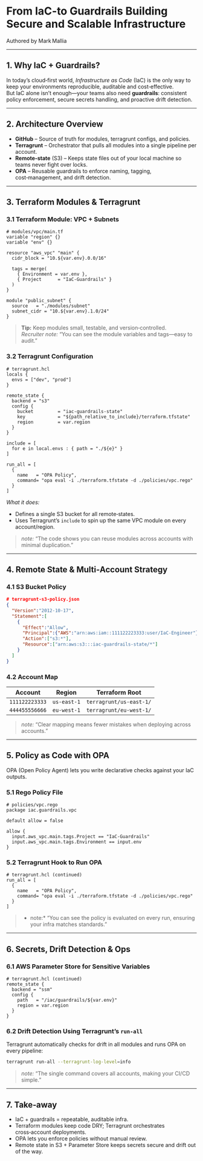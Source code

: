 # From IaC-to Guardrails Building Secure and Scalable Infrastructure

Authored by Mark Mallia 

---

## 1. Why IaC + Guardrails?  

In today’s cloud‑first world, *Infrastructure as Code* (IaC) is the only way to keep your environments reproducible, auditable and cost‑effective.  
But IaC alone isn’t enough—your teams also need **guardrails**: consistent policy enforcement, secure secrets handling, and proactive drift detection.

---

## 2. Architecture Overview  

* **GitHub** – Source of truth for modules, terragrunt configs, and policies.  
* **Terragrunt** – Orchestrator that pulls all modules into a single pipeline per account.  
* **Remote‑state** (S3) – Keeps state files out of your local machine so teams never fight over locks.  
* **OPA** – Reusable guardrails to enforce naming, tagging, cost‑management, and drift detection.

---

## 3. Terraform Modules & Terragrunt  

### 3.1 Terraform Module: VPC + Subnets

```hcl
# modules/vpc/main.tf
variable "region" {}
variable "env" {}

resource "aws_vpc" "main" {
  cidr_block = "10.${var.env}.0.0/16"

  tags = merge(
    { Environment = var.env },
    { Project      = "IaC-Guardrails" }
  )
}

module "public_subnet" {
  source   = "./modules/subnet"
  subnet_cidr = "10.${var.env}.1.0/24"
}
```

> **Tip:** Keep modules small, testable, and version‑controlled.  
> *Recruiter note:* “You can see the module variables and tags—easy to audit.”

### 3.2 Terragrunt Configuration

```hcl
# terragrunt.hcl
locals {
  envs = ["dev", "prod"]
}

remote_state {
  backend = "s3"
  config {
    bucket         = "iac-guardrails-state"
    key            = "${path_relative_to_include}/terraform.tfstate"
    region         = var.region
  }
}

include = [
  for e in local.envs : { path = "./${e}" }
]

run_all = [
  {
    name   = "OPA Policy",
    command= "opa eval -i ./terraform.tfstate -d ./policies/vpc.rego"
  }
]
```

*What it does:*  
- Defines a single S3 bucket for all remote‑states.  
- Uses Terragrunt’s `include` to spin up the same VPC module on every account/region.

> *note:* “The code shows you can reuse modules across accounts with minimal duplication.”

---

## 4. Remote State & Multi‑Account Strategy  

### 4.1 S3 Bucket Policy

```json
# terragrunt-s3-policy.json
{
  "Version":"2012-10-17",
  "Statement":[
    {
      "Effect":"Allow",
      "Principal":{"AWS":"arn:aws:iam::111122223333:user/IaC-Engineer"},
      "Action":["s3:*"],
      "Resource":["arn:aws:s3:::iac-guardrails-state/*"]
    }
  ]
}
```

### 4.2 Account Map

| Account | Region | Terraform Root |
|---------|--------|----------------|
| `111122223333` | `us-east-1` | `terragrunt/us-east-1/` |
| `444455556666` | `eu-west-1` | `terragrunt/eu-west-1/` |

> *note:* “Clear mapping means fewer mistakes when deploying across accounts.”

---

## 5. Policy as Code with OPA  

OPA (Open Policy Agent) lets you write declarative checks against your IaC outputs.

### 5.1 Rego Policy File

```rego
# policies/vpc.rego
package iac.guardrails.vpc

default allow = false

allow {
  input.aws_vpc.main.tags.Project == "IaC-Guardrails"
  input.aws_vpc.main.tags.Environment == input.env
}
```

### 5.2 Terragrunt Hook to Run OPA

```hcl
# terragrunt.hcl (continued)
run_all = [
  { 
    name   = "OPA Policy",
    command= "opa eval -i ./terraform.tfstate -d ./policies/vpc.rego"
  }
]
```

> * note:* “You can see the policy is evaluated on every run, ensuring your infra matches standards.”

---

## 6. Secrets, Drift Detection & Ops  

### 6.1 AWS Parameter Store for Sensitive Variables

```hcl
# terragrunt.hcl (continued)
remote_state {
  backend = "ssm"
  config {
    path   = "/iac/guardrails/${var.env}"
    region = var.region
  }
}
```

### 6.2 Drift Detection Using Terragrunt’s `run-all`  

Terragrunt automatically checks for drift in all modules and runs OPA on every pipeline:

```bash
terragrunt run-all --terragrunt-log-level=info
```

> *note:* “The single command covers all accounts, making your CI/CD simple.”



---

## 7. Take‑away 

* IaC + guardrails = repeatable, auditable infra.  
* Terraform modules keep code DRY; Terragrunt orchestrates cross‑account deployments.  
* OPA lets you enforce policies without manual review.  
* Remote state in S3 + Parameter Store keeps secrets secure and drift out of the way.  

